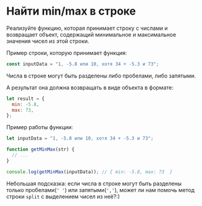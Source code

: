 # Найти min/max в строке

Реализуйте функцию, которая принимает строку с числами и возвращает объект, содержащий минимальное и максимальное значения чисел из этой строки.

Пример строки, которую принимает функция:

```js
const inputData = "1, -5.8 или 10, хотя 34 + -5.3 и 73";
```

Числа в строке могут быть разделены либо пробелами, либо запятыми.

А результат она должна возвращать в виде объекта в формате:

```js
let result = {
  min: -5.8,
  max: 73,
};
```

Пример работы функции:

```js
let inputData = "1, -5.8 или 10, хотя 34 + -5.3 и 73";

function getMinMax(str) {
  // ...
}

console.log(getMinMax(inputData)); // { min: -5.8, max: 73  }
```

Небольшая подсказка: если числа в строке могут быть разделены только пробелами(`' '`) или запятыми(`','`), может ли нам помочь метод строки `split` c выделением чисел из неё?:)
